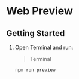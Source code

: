 # Web Preview

## Getting Started

1. Open Terminal and run:

    > Terminal

    ```sh
    npm run preview
    ```
